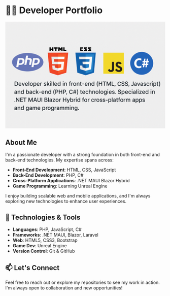 # 👨‍💻 Developer Portfolio

![Banner](Designer.png)

## About Me

I'm a passionate developer with a strong foundation in both front-end and back-end technologies. My expertise spans across:

- **Front-End Development**: HTML, CSS, JavaScript
- **Back-End Development**: PHP, C#
- **Cross-Platform Applications**: .NET MAUI Blazor Hybrid
- **Game Programming**: Learning Unreal Engine

I enjoy building scalable web and mobile applications, and I'm always exploring new technologies to enhance user experiences.

## 🔧 Technologies & Tools

- **Languages**: PHP, JavaScript, C#
- **Frameworks**: .NET MAUI, Blazor, Laravel
- **Web**: HTML5, CSS3, Bootstrap
- **Game Dev**: Unreal Engine
- **Version Control**: Git & GitHub

## 📫 Let's Connect

Feel free to reach out or explore my repositories to see my work in action. I'm always open to collaboration and new opportunities!

